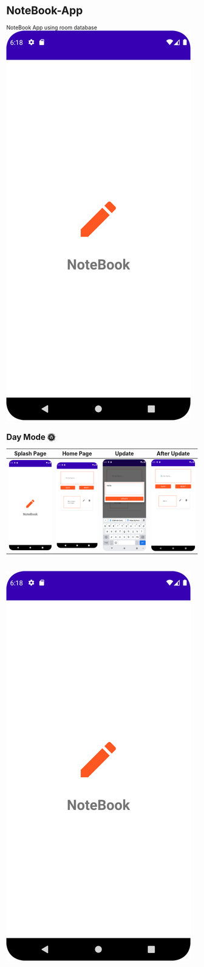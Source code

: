 # NoteBook-App
NoteBook App using room database
![GitHub Cards Preview](https://github.com/SajibMamun/NoteBook-App/blob/master/ART/Screenshot_20220516_181858.png)
## Day Mode 🌞
Splash Page | Home Page | Update | After Update 
--- | --- | --- |--- | 
![](https://github.com/SajibMamun/NoteBook-App/blob/master/ART/Screenshot_20220516_181858.png) | ![](https://github.com/SajibMamun/NoteBook-App/blob/master/ART/Screenshot_20220516_181925.png) | ![](https://github.com/SajibMamun/NoteBook-App/blob/master/ART/Screenshot_20220516_181948.png) | ![](https://github.com/SajibMamun/NoteBook-App/blob/master/ART/Screenshot_20220516_182006.png)  

<br />


![GitHub Cards Preview](https://github.com/SajibMamun/NoteBook-App/blob/master/ART/Screenshot_20220516_181858.png)
